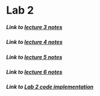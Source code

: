 # Lab 2

##### Link to [lecture 3 notes](Lecture3.md)
##### Link to [lecture 4 notes](Lecture4.md)
##### Link to [lecture 5 notes](Lecture5.md)
##### Link to [lecture 6 notes](Lecture6.md)
##### Link to [Lab 2 code implementation](Implementation/)
